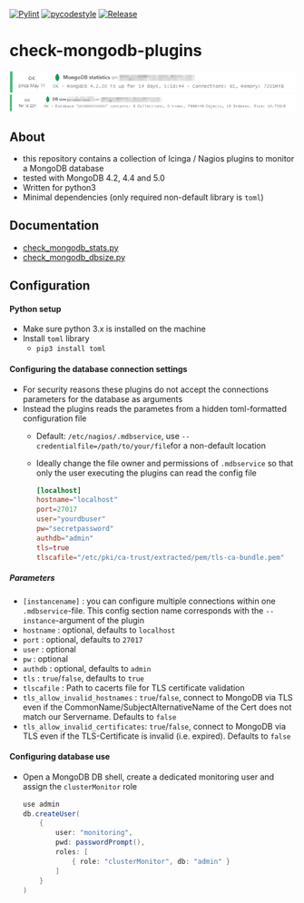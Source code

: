 [![Pylint](https://github.com/m-erhardt/check-mongodb-plugins/actions/workflows/pylint.yml/badge.svg)](https://github.com/m-erhardt/check-mongodb-plugins/actions/workflows/pylint.yml) [![pycodestyle](https://github.com/m-erhardt/check-mongodb-plugins/actions/workflows/pycodestyle.yml/badge.svg)](https://github.com/m-erhardt/check-mongodb-plugins/actions/workflows/pycodestyle.yml) [![Release](https://img.shields.io/github/release/m-erhardt/check-mongodb-plugins.svg)](https://github.com/m-erhardt/check-mongodb-plugins/releases)

# check-mongodb-plugins

![Output of check_mongodb_stats.py](docs/img/check_mongodb_stats.png?raw=true "Output of check_mongodb_stats.py")
![Output of check_mongodb_size.py](docs/img/check_mongodb_size.png?raw=true "Output of check_mongodb_size.py")

## About

- this repository contains a collection of Icinga / Nagios plugins to monitor a MongoDB database
- tested with MongoDB 4.2, 4.4 and 5.0
- Written for python3
- Minimal dependencies (only required non-default library is `toml`)

## Documentation

* [check_mongodb_stats.py](docs/check_mongodb_stats.md)
* [check_mongodb_dbsize.py](docs/check_mongodb_dbsize.md)

## Configuration

#### Python setup

- Make sure python 3.x is installed on the machine
- Install `toml` library 
  - `pip3 install toml`

#### Configuring the database connection settings

- For security reasons these plugins do not accept the connections parameters for the database as arguments
- Instead the plugins reads the parametes from a hidden toml-formatted configuration file 
  - Default: `/etc/nagios/.mdbservice`, use `--credentialfile=/path/to/your/file`for a non-default location
  - Ideally change the file owner and permissions of `.mdbservice` so that only the user executing the plugins can read the config file

    ```toml
    [localhost]
    hostname="localhost"
    port=27017
    user="yourdbuser"
    pw="secretpassword"
    authdb="admin"
    tls=true
    tlscafile="/etc/pki/ca-trust/extracted/pem/tls-ca-bundle.pem"
    ```

##### Parameters

- `[instancename]` : you can configure multiple connections within one `.mdbservice`\-file. This config section name corresponds with the `--instance`\-argument of the plugin
- `hostname` : optional, defaults to `localhost`
- `port` : optional, defaults to `27017`
- `user` : optional
- `pw` : optional
- `authdb` : optional, defaults to `admin`
- `tls` : `true`/`false`, defaults to `true`
- `tlscafile` : Path to cacerts file for TLS certificate validation
- `tls_allow_invalid_hostnames` : `true`/`false`, connect to MongoDB via TLS even if the CommonName/SubjectAlternativeName of the Cert does not match our Servername. Defaults to `false`
- `tls_allow_invalid_certificates`: `true`/`false`, connect to MongoDB via TLS even if the TLS-Certificate is invalid (i.e. expired). Defaults to `false`

#### Configuring database use

- Open a MongoDB DB shell, create a dedicated monitoring user and assign the `clusterMonitor` role

  ```java
  use admin
  db.createUser(
      {
          user: "monitoring",
          pwd: passwordPrompt(),
          roles: [
              { role: "clusterMonitor", db: "admin" }
          ]
      }
  )
  ```
